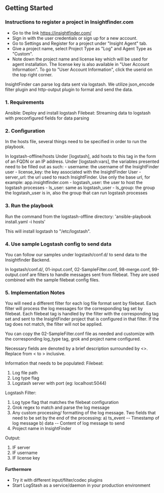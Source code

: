 ## Getting Started

### Instructions to register a project in Insightfinder.com
- Go to the link https://insightfinder.com/
- Sign in with the user credentials or sign up for a new account.
- Go to Settings and Register for a project under "Insight Agent" tab.
- Give a project name, select Project Type as "Log" and Agent Type as "Custom".
- Note down the project name and license key which will be used for agent installation. The license key is also available in "User Account Information". To go to "User Account Information", click the userid on the top right corner.

InsightFinder can parse log data sent via logstash. We utilize json_encode filter plugin and http-output plugin to format and send the data. 


### 1. Requirements

Ansible: Deploy and install logstash
Filebeat: Streaming data to logstash with preconfigured fields for data parsing


### 2. Configuration

In the hosts file, several things need to be specified in order to run the playbook.

In logstash-offline/hosts
   Under [logstash], add hosts to this tag in the form of an FQDN or an IP address. 
   Under [logstash:vars], the variables presented need to be filled out as such:
      - username: the username of the InsightFinder user
      - license_key: the key associated with the InsightFinder User
      - server_url: the url used to reach InsightFinder. Use only the base url, for example: app.insightfinder.com
      - logstash_user: the user to host the logstash processes
      - ls_user: same as logstash_user
      - ls_group: the group the logstash_user is in, also the group that can run logstash processes


### 3. Run the playbook

Run the command from the logstash-offline directory: 'ansible-playbook install.yaml -i hosts'

This will install logstash to "/etc/logstash".


### 4. Use sample Logstash config to send data

You can follow our samples under logstash/conf.d/ to send data to the Insightfinder Backend.

In logstash/conf.d/,  01-input.conf, 02-SampleFilter.conf, 98-merge.conf, 99-output.conf are filters to handle messages sent from filebeat. They are used combined with the sample filebeat config files.  


### 5. Implementation Notes

You will need a different filter for each log file format sent by filebeat. Each filter will process the log messages for the corresponding tag set by filebeat.  Each filebeat tag is handled by the filter with the corresponding tag set and sent to the InsightFinder project that is configured in that filter. If the tag does not match, the filter will not be applied. 

You can copy the 02-SampleFilter.conf file as needed and customize with the corresponding log_type tag, grok and project name configured.

Necessary fields are denoted by a brief description surrounded by <>.  Replace from < to > inclusive. 

Information that needs to be populated: 
Filebeat:
1) Log file path 
2) Log type flag
3) Logstash server with port (eg: localhost:5044) 

Logstash Filter:
1) Log type flag that matches the filebeat configuration
2) Grok regex to match and parse the log message
3) Any custom processing/ formatting of the log message. Two fields that need to be set by the end of the processing: 
   a) ts_event -- Timestamp of log message 
   b) data -- Content of log message to send 
4) Project name in InsightFinder

Output: 
1) IF server
2) IF username
3) IF license key


#### Furthermore

- Try it with different input/filter/codec plugins
- Start LogStash as a service/daemon in your production environment
